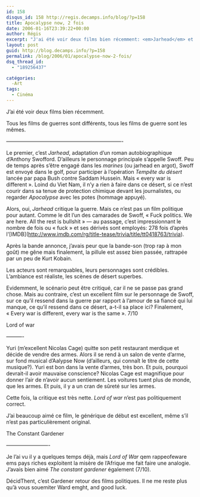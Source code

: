 ```yaml
---
id: 158
disqus_id: 158 http://regis.decamps.info/blog/?p=158
title: Apocalypse now, 2 fois
date: 2006-01-16T23:39:22+00:00
author: Régis
excerpt: "J'ai été voir deux films bien récemment: <em>Jarhead</em> et <em>Lord of war</em>."
layout: post
guid: http://blog.decamps.info/?p=158
permalink: /blog/2006/01/apocalypse-now-2-fois/
dsq_thread_id:
  - "189256437"

catégories:
  -Art
tags:
  - Cinéma
---
```

J’ai été voir deux films bien récemment.

Tous les films de guerres sont différents, tous les films de guerre sont les mêmes.
  
&#8212;&#8212;&#8212;&#8212;&#8212;&#8212;&#8212;&#8212;&#8212;&#8212;&#8212;&#8212;&#8212;&#8212;&#8212;&#8212;&#8212;&#8212;&#8212;&#8212;&#8212;&#8212;-
  
Le premier, c’est _Jarhead_, adaptation d’un roman autobiographique d’Anthony Swofford. D’ailleurs le personnage principale s’appelle Swoff. Peu de temps après s’être engagé dans les _marines_ (ou jarhead en argot), Swoff est envoyé dans le golf, pour participer à l’opération _Tempête du désert_ lancée par papa Bush contre Saddam Hussein. Mais « every war is different ». Loind du Viet Nam, il n’y a rien à faire dans ce désert, si ce n’est courir dans sa tenue de protection chimique devant les journalistes, ou regarder _Apocalypse_ avec les potes (hommage appuyé).

Alors, oui, _Jarhead_ critique la guerre. Mais ce n’est pas un film politique pour autant. Comme le dit l’un des camarades de Swoff, « Fuck politics. We are here. All the rest is bullshit » &#8212; au passage, c’est impressionnant le nombre de fois ou « fuck » et ses dérivés sont employés: 278 fois d’après l'\[IMDB\](http://www.imdb.com/rg/title-tease/trivia/title/tt0418763/trivia).

Après la bande annonce, j’avais peur que la bande-son (trop rap à mon goût) me gêne mais finalement, la pillule est assez bien passée, rattrapée par un peu de Kurt Kobain.

Les acteurs sont remarquables, leurs personnages sont crédibles. L’ambiance est réaliste, les scènes de désert superbes.

Evidemment, le scénario peut être critiqué, car il ne se passe pas grand chose. Mais au contraire, c’est un excellent film sur le personnage de Swoff, sur ce qu’il ressend dans la guerre par rapport à l’amour de sa fiancé qui lui manque, ce qu’il ressend dans ce désert, a-t-il sa place ici? Finalement, « Every war is different, every war is the same ». 7/10

Lord of war
  
&#8212;&#8212;&#8212;-
  
Yuri (m’excellent Nicolas Cage) quitte son petit restaurant merdique et décide de vendre des armes. Alors il se rend à un salon de vente d’arme, sur fond musical d’Aalypse Now (d’ailleurs, qui connaît le titre de cette musique?). Yuri est bon dans la vente d’armes, très bon. Et puis, pourquoi devrait-il avoir mauvaise conscience? Nicolas Cage est magnifique pour donner l’air de n’avoir aucun sentiement. Les voitures tuent plus de monde, que les armes. Et puis, il y a un cran de sûreté sur les armes.

Cette fois, la critique est très nette. _Lord of war_ n’est pas politiquement correct.

J’ai beaucoup aimé ce film, le générique de début est excellent, même s’il n’est pas particulièrement original.

The Constant Gardener
  
&#8212;&#8212;&#8212;&#8212;&#8212;&#8212;&#8212;&#8212;-
  
Je l’ai vu il y a quelques temps déjà, mais _Lord of War_ qem rappeofeware ems pays riches exploitent la misère de l’Afrique me fait faire une analogie. J’avais bien aimé _The constant gardener_ également (7/10).

DécidThent, c’est Gardener retour des films politiques. Il ne me reste plus qu’à vous souemiter <of>Ward emght, and good luck.</of>
